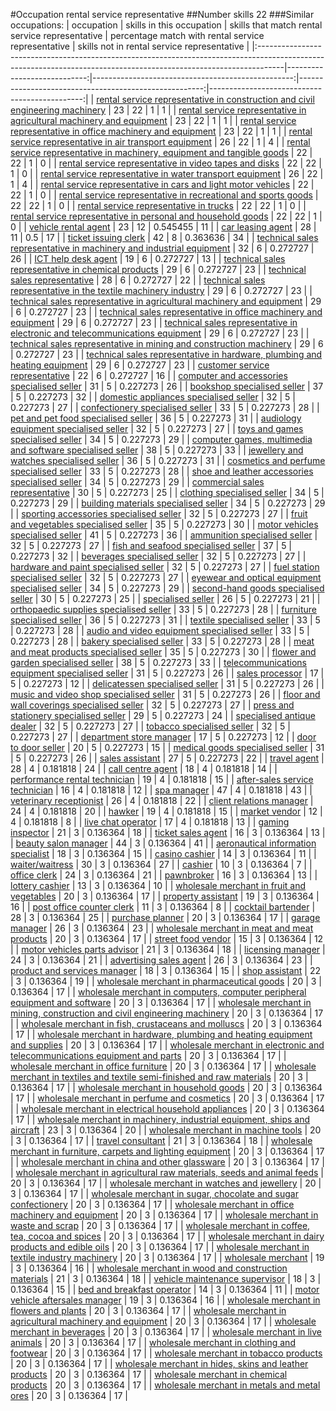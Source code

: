 #Occupation rental service representative
##Number skills 22
###Similar occupations:
| occupation                                                                                                                                                        |   skills in this occupation |   skills that match rental service representative |   percentage match with rental service representative |   skills not in rental service representative |
|:------------------------------------------------------------------------------------------------------------------------------------------------------------------|----------------------------:|--------------------------------------------------:|------------------------------------------------------:|----------------------------------------------:|
| [rental service representative in construction and civil engineering machinery](rental_service_representative_in_construction_and_civil_engineering_machinery.md) |                          23 |                                                22 |                                              1        |                                             1 |
| [rental service representative in agricultural machinery and equipment](rental_service_representative_in_agricultural_machinery_and_equipment.md)                 |                          23 |                                                22 |                                              1        |                                             1 |
| [rental service representative in office machinery and equipment](rental_service_representative_in_office_machinery_and_equipment.md)                             |                          23 |                                                22 |                                              1        |                                             1 |
| [rental service representative in air transport equipment](rental_service_representative_in_air_transport_equipment.md)                                           |                          26 |                                                22 |                                              1        |                                             4 |
| [rental service representative in machinery, equipment and tangible goods](rental_service_representative_in_machinery,_equipment_and_tangible_goods.md)           |                          22 |                                                22 |                                              1        |                                             0 |
| [rental service representative in video tapes and disks](rental_service_representative_in_video_tapes_and_disks.md)                                               |                          22 |                                                22 |                                              1        |                                             0 |
| [rental service representative in water transport equipment](rental_service_representative_in_water_transport_equipment.md)                                       |                          26 |                                                22 |                                              1        |                                             4 |
| [rental service representative in cars and light motor vehicles](rental_service_representative_in_cars_and_light_motor_vehicles.md)                               |                          22 |                                                22 |                                              1        |                                             0 |
| [rental service representative in recreational and sports goods](rental_service_representative_in_recreational_and_sports_goods.md)                               |                          22 |                                                22 |                                              1        |                                             0 |
| [rental service representative in trucks](rental_service_representative_in_trucks.md)                                                                             |                          22 |                                                22 |                                              1        |                                             0 |
| [rental service representative in personal and household goods](rental_service_representative_in_personal_and_household_goods.md)                                 |                          22 |                                                22 |                                              1        |                                             0 |
| [vehicle rental agent](vehicle_rental_agent.md)                                                                                                                   |                          23 |                                                12 |                                              0.545455 |                                            11 |
| [car leasing agent](car_leasing_agent.md)                                                                                                                         |                          28 |                                                11 |                                              0.5      |                                            17 |
| [ticket issuing clerk](ticket_issuing_clerk.md)                                                                                                                   |                          42 |                                                 8 |                                              0.363636 |                                            34 |
| [technical sales representative in machinery and industrial equipment](technical_sales_representative_in_machinery_and_industrial_equipment.md)                   |                          32 |                                                 6 |                                              0.272727 |                                            26 |
| [ICT help desk agent](ICT_help_desk_agent.md)                                                                                                                     |                          19 |                                                 6 |                                              0.272727 |                                            13 |
| [technical sales representative in chemical products](technical_sales_representative_in_chemical_products.md)                                                     |                          29 |                                                 6 |                                              0.272727 |                                            23 |
| [technical sales representative](technical_sales_representative.md)                                                                                               |                          28 |                                                 6 |                                              0.272727 |                                            22 |
| [technical sales representative in the textile machinery industry](technical_sales_representative_in_the_textile_machinery_industry.md)                           |                          29 |                                                 6 |                                              0.272727 |                                            23 |
| [technical sales representative in agricultural machinery and equipment](technical_sales_representative_in_agricultural_machinery_and_equipment.md)               |                          29 |                                                 6 |                                              0.272727 |                                            23 |
| [technical sales representative in office machinery and equipment](technical_sales_representative_in_office_machinery_and_equipment.md)                           |                          29 |                                                 6 |                                              0.272727 |                                            23 |
| [technical sales representative in electronic and telecommunications equipment](technical_sales_representative_in_electronic_and_telecommunications_equipment.md) |                          29 |                                                 6 |                                              0.272727 |                                            23 |
| [technical sales representative in mining and construction machinery](technical_sales_representative_in_mining_and_construction_machinery.md)                     |                          29 |                                                 6 |                                              0.272727 |                                            23 |
| [technical sales representative in hardware, plumbing and heating equipment](technical_sales_representative_in_hardware,_plumbing_and_heating_equipment.md)       |                          29 |                                                 6 |                                              0.272727 |                                            23 |
| [customer service representative](customer_service_representative.md)                                                                                             |                          22 |                                                 6 |                                              0.272727 |                                            16 |
| [computer and accessories specialised seller](computer_and_accessories_specialised_seller.md)                                                                     |                          31 |                                                 5 |                                              0.227273 |                                            26 |
| [bookshop specialised seller](bookshop_specialised_seller.md)                                                                                                     |                          37 |                                                 5 |                                              0.227273 |                                            32 |
| [domestic appliances specialised seller](domestic_appliances_specialised_seller.md)                                                                               |                          32 |                                                 5 |                                              0.227273 |                                            27 |
| [confectionery specialised seller](confectionery_specialised_seller.md)                                                                                           |                          33 |                                                 5 |                                              0.227273 |                                            28 |
| [pet and pet food specialised seller](pet_and_pet_food_specialised_seller.md)                                                                                     |                          36 |                                                 5 |                                              0.227273 |                                            31 |
| [audiology equipment specialised seller](audiology_equipment_specialised_seller.md)                                                                               |                          32 |                                                 5 |                                              0.227273 |                                            27 |
| [toys and games specialised seller](toys_and_games_specialised_seller.md)                                                                                         |                          34 |                                                 5 |                                              0.227273 |                                            29 |
| [computer games, multimedia and software specialised seller](computer_games,_multimedia_and_software_specialised_seller.md)                                       |                          38 |                                                 5 |                                              0.227273 |                                            33 |
| [jewellery and watches specialised seller](jewellery_and_watches_specialised_seller.md)                                                                           |                          36 |                                                 5 |                                              0.227273 |                                            31 |
| [cosmetics and perfume specialised seller](cosmetics_and_perfume_specialised_seller.md)                                                                           |                          33 |                                                 5 |                                              0.227273 |                                            28 |
| [shoe and leather accessories specialised seller](shoe_and_leather_accessories_specialised_seller.md)                                                             |                          34 |                                                 5 |                                              0.227273 |                                            29 |
| [commercial sales representative](commercial_sales_representative.md)                                                                                             |                          30 |                                                 5 |                                              0.227273 |                                            25 |
| [clothing specialised seller](clothing_specialised_seller.md)                                                                                                     |                          34 |                                                 5 |                                              0.227273 |                                            29 |
| [building materials specialised seller](building_materials_specialised_seller.md)                                                                                 |                          34 |                                                 5 |                                              0.227273 |                                            29 |
| [sporting accessories specialised seller](sporting_accessories_specialised_seller.md)                                                                             |                          32 |                                                 5 |                                              0.227273 |                                            27 |
| [fruit and vegetables specialised seller](fruit_and_vegetables_specialised_seller.md)                                                                             |                          35 |                                                 5 |                                              0.227273 |                                            30 |
| [motor vehicles specialised seller](motor_vehicles_specialised_seller.md)                                                                                         |                          41 |                                                 5 |                                              0.227273 |                                            36 |
| [ammunition specialised seller](ammunition_specialised_seller.md)                                                                                                 |                          32 |                                                 5 |                                              0.227273 |                                            27 |
| [fish and seafood specialised seller](fish_and_seafood_specialised_seller.md)                                                                                     |                          37 |                                                 5 |                                              0.227273 |                                            32 |
| [beverages specialised seller](beverages_specialised_seller.md)                                                                                                   |                          32 |                                                 5 |                                              0.227273 |                                            27 |
| [hardware and paint specialised seller](hardware_and_paint_specialised_seller.md)                                                                                 |                          32 |                                                 5 |                                              0.227273 |                                            27 |
| [fuel station specialised seller](fuel_station_specialised_seller.md)                                                                                             |                          32 |                                                 5 |                                              0.227273 |                                            27 |
| [eyewear and optical equipment specialised seller](eyewear_and_optical_equipment_specialised_seller.md)                                                           |                          34 |                                                 5 |                                              0.227273 |                                            29 |
| [second-hand goods specialised seller](second-hand_goods_specialised_seller.md)                                                                                   |                          30 |                                                 5 |                                              0.227273 |                                            25 |
| [specialised seller](specialised_seller.md)                                                                                                                       |                          26 |                                                 5 |                                              0.227273 |                                            21 |
| [orthopaedic supplies specialised seller](orthopaedic_supplies_specialised_seller.md)                                                                             |                          33 |                                                 5 |                                              0.227273 |                                            28 |
| [furniture specialised seller](furniture_specialised_seller.md)                                                                                                   |                          36 |                                                 5 |                                              0.227273 |                                            31 |
| [textile specialised seller](textile_specialised_seller.md)                                                                                                       |                          33 |                                                 5 |                                              0.227273 |                                            28 |
| [audio and video equipment specialised seller](audio_and_video_equipment_specialised_seller.md)                                                                   |                          33 |                                                 5 |                                              0.227273 |                                            28 |
| [bakery specialised seller](bakery_specialised_seller.md)                                                                                                         |                          33 |                                                 5 |                                              0.227273 |                                            28 |
| [meat and meat products specialised seller](meat_and_meat_products_specialised_seller.md)                                                                         |                          35 |                                                 5 |                                              0.227273 |                                            30 |
| [flower and garden specialised seller](flower_and_garden_specialised_seller.md)                                                                                   |                          38 |                                                 5 |                                              0.227273 |                                            33 |
| [telecommunications equipment specialised seller](telecommunications_equipment_specialised_seller.md)                                                             |                          31 |                                                 5 |                                              0.227273 |                                            26 |
| [sales processor](sales_processor.md)                                                                                                                             |                          17 |                                                 5 |                                              0.227273 |                                            12 |
| [delicatessen specialised seller](delicatessen_specialised_seller.md)                                                                                             |                          31 |                                                 5 |                                              0.227273 |                                            26 |
| [music and video shop specialised seller](music_and_video_shop_specialised_seller.md)                                                                             |                          31 |                                                 5 |                                              0.227273 |                                            26 |
| [floor and wall coverings specialised seller](floor_and_wall_coverings_specialised_seller.md)                                                                     |                          32 |                                                 5 |                                              0.227273 |                                            27 |
| [press and stationery specialised seller](press_and_stationery_specialised_seller.md)                                                                             |                          29 |                                                 5 |                                              0.227273 |                                            24 |
| [specialised antique dealer](specialised_antique_dealer.md)                                                                                                       |                          32 |                                                 5 |                                              0.227273 |                                            27 |
| [tobacco specialised seller](tobacco_specialised_seller.md)                                                                                                       |                          32 |                                                 5 |                                              0.227273 |                                            27 |
| [department store manager](department_store_manager.md)                                                                                                           |                          17 |                                                 5 |                                              0.227273 |                                            12 |
| [door to door seller](door_to_door_seller.md)                                                                                                                     |                          20 |                                                 5 |                                              0.227273 |                                            15 |
| [medical goods specialised seller](medical_goods_specialised_seller.md)                                                                                           |                          31 |                                                 5 |                                              0.227273 |                                            26 |
| [sales assistant](sales_assistant.md)                                                                                                                             |                          27 |                                                 5 |                                              0.227273 |                                            22 |
| [travel agent](travel_agent.md)                                                                                                                                   |                          28 |                                                 4 |                                              0.181818 |                                            24 |
| [call centre agent](call_centre_agent.md)                                                                                                                         |                          18 |                                                 4 |                                              0.181818 |                                            14 |
| [performance rental technician](performance_rental_technician.md)                                                                                                 |                          19 |                                                 4 |                                              0.181818 |                                            15 |
| [after-sales service technician](after-sales_service_technician.md)                                                                                               |                          16 |                                                 4 |                                              0.181818 |                                            12 |
| [spa manager](spa_manager.md)                                                                                                                                     |                          47 |                                                 4 |                                              0.181818 |                                            43 |
| [veterinary receptionist](veterinary_receptionist.md)                                                                                                             |                          26 |                                                 4 |                                              0.181818 |                                            22 |
| [client relations manager](client_relations_manager.md)                                                                                                           |                          24 |                                                 4 |                                              0.181818 |                                            20 |
| [hawker](hawker.md)                                                                                                                                               |                          19 |                                                 4 |                                              0.181818 |                                            15 |
| [market vendor](market_vendor.md)                                                                                                                                 |                          12 |                                                 4 |                                              0.181818 |                                             8 |
| [live chat operator](live_chat_operator.md)                                                                                                                       |                          17 |                                                 4 |                                              0.181818 |                                            13 |
| [gaming inspector](gaming_inspector.md)                                                                                                                           |                          21 |                                                 3 |                                              0.136364 |                                            18 |
| [ticket sales agent](ticket_sales_agent.md)                                                                                                                       |                          16 |                                                 3 |                                              0.136364 |                                            13 |
| [beauty salon manager](beauty_salon_manager.md)                                                                                                                   |                          44 |                                                 3 |                                              0.136364 |                                            41 |
| [aeronautical information specialist](aeronautical_information_specialist.md)                                                                                     |                          18 |                                                 3 |                                              0.136364 |                                            15 |
| [casino cashier](casino_cashier.md)                                                                                                                               |                          14 |                                                 3 |                                              0.136364 |                                            11 |
| [waiter/waitress](waiter-waitress.md)                                                                                                                             |                          30 |                                                 3 |                                              0.136364 |                                            27 |
| [cashier](cashier.md)                                                                                                                                             |                          10 |                                                 3 |                                              0.136364 |                                             7 |
| [office clerk](office_clerk.md)                                                                                                                                   |                          24 |                                                 3 |                                              0.136364 |                                            21 |
| [pawnbroker](pawnbroker.md)                                                                                                                                       |                          16 |                                                 3 |                                              0.136364 |                                            13 |
| [lottery cashier](lottery_cashier.md)                                                                                                                             |                          13 |                                                 3 |                                              0.136364 |                                            10 |
| [wholesale merchant in fruit and vegetables](wholesale_merchant_in_fruit_and_vegetables.md)                                                                       |                          20 |                                                 3 |                                              0.136364 |                                            17 |
| [property assistant](property_assistant.md)                                                                                                                       |                          19 |                                                 3 |                                              0.136364 |                                            16 |
| [post office counter clerk](post_office_counter_clerk.md)                                                                                                         |                          11 |                                                 3 |                                              0.136364 |                                             8 |
| [cocktail bartender](cocktail_bartender.md)                                                                                                                       |                          28 |                                                 3 |                                              0.136364 |                                            25 |
| [purchase planner](purchase_planner.md)                                                                                                                           |                          20 |                                                 3 |                                              0.136364 |                                            17 |
| [garage manager](garage_manager.md)                                                                                                                               |                          26 |                                                 3 |                                              0.136364 |                                            23 |
| [wholesale merchant in meat and meat products](wholesale_merchant_in_meat_and_meat_products.md)                                                                   |                          20 |                                                 3 |                                              0.136364 |                                            17 |
| [street food vendor](street_food_vendor.md)                                                                                                                       |                          15 |                                                 3 |                                              0.136364 |                                            12 |
| [motor vehicles parts advisor](motor_vehicles_parts_advisor.md)                                                                                                   |                          21 |                                                 3 |                                              0.136364 |                                            18 |
| [licensing manager](licensing_manager.md)                                                                                                                         |                          24 |                                                 3 |                                              0.136364 |                                            21 |
| [advertising sales agent](advertising_sales_agent.md)                                                                                                             |                          26 |                                                 3 |                                              0.136364 |                                            23 |
| [product and services manager](product_and_services_manager.md)                                                                                                   |                          18 |                                                 3 |                                              0.136364 |                                            15 |
| [shop assistant](shop_assistant.md)                                                                                                                               |                          22 |                                                 3 |                                              0.136364 |                                            19 |
| [wholesale merchant in pharmaceutical goods](wholesale_merchant_in_pharmaceutical_goods.md)                                                                       |                          20 |                                                 3 |                                              0.136364 |                                            17 |
| [wholesale merchant in computers, computer peripheral equipment and software](wholesale_merchant_in_computers,_computer_peripheral_equipment_and_software.md)     |                          20 |                                                 3 |                                              0.136364 |                                            17 |
| [wholesale merchant in mining, construction and civil engineering machinery](wholesale_merchant_in_mining,_construction_and_civil_engineering_machinery.md)       |                          20 |                                                 3 |                                              0.136364 |                                            17 |
| [wholesale merchant in fish, crustaceans and molluscs](wholesale_merchant_in_fish,_crustaceans_and_molluscs.md)                                                   |                          20 |                                                 3 |                                              0.136364 |                                            17 |
| [wholesale merchant in hardware, plumbing and heating equipment and supplies](wholesale_merchant_in_hardware,_plumbing_and_heating_equipment_and_supplies.md)     |                          20 |                                                 3 |                                              0.136364 |                                            17 |
| [wholesale merchant in electronic and telecommunications equipment and parts](wholesale_merchant_in_electronic_and_telecommunications_equipment_and_parts.md)     |                          20 |                                                 3 |                                              0.136364 |                                            17 |
| [wholesale merchant in office furniture](wholesale_merchant_in_office_furniture.md)                                                                               |                          20 |                                                 3 |                                              0.136364 |                                            17 |
| [wholesale merchant in textiles and textile semi-finished and raw materials](wholesale_merchant_in_textiles_and_textile_semi-finished_and_raw_materials.md)       |                          20 |                                                 3 |                                              0.136364 |                                            17 |
| [wholesale merchant in household goods](wholesale_merchant_in_household_goods.md)                                                                                 |                          20 |                                                 3 |                                              0.136364 |                                            17 |
| [wholesale merchant in perfume and cosmetics](wholesale_merchant_in_perfume_and_cosmetics.md)                                                                     |                          20 |                                                 3 |                                              0.136364 |                                            17 |
| [wholesale merchant in electrical household appliances](wholesale_merchant_in_electrical_household_appliances.md)                                                 |                          20 |                                                 3 |                                              0.136364 |                                            17 |
| [wholesale merchant in machinery, industrial equipment, ships and aircraft](wholesale_merchant_in_machinery,_industrial_equipment,_ships_and_aircraft.md)         |                          23 |                                                 3 |                                              0.136364 |                                            20 |
| [wholesale merchant in machine tools](wholesale_merchant_in_machine_tools.md)                                                                                     |                          20 |                                                 3 |                                              0.136364 |                                            17 |
| [travel consultant](travel_consultant.md)                                                                                                                         |                          21 |                                                 3 |                                              0.136364 |                                            18 |
| [wholesale merchant in furniture, carpets and lighting equipment](wholesale_merchant_in_furniture,_carpets_and_lighting_equipment.md)                             |                          20 |                                                 3 |                                              0.136364 |                                            17 |
| [wholesale merchant in china and other glassware](wholesale_merchant_in_china_and_other_glassware.md)                                                             |                          20 |                                                 3 |                                              0.136364 |                                            17 |
| [wholesale merchant in agricultural raw materials, seeds and animal feeds](wholesale_merchant_in_agricultural_raw_materials,_seeds_and_animal_feeds.md)           |                          20 |                                                 3 |                                              0.136364 |                                            17 |
| [wholesale merchant in watches and jewellery](wholesale_merchant_in_watches_and_jewellery.md)                                                                     |                          20 |                                                 3 |                                              0.136364 |                                            17 |
| [wholesale merchant in sugar, chocolate and sugar confectionery](wholesale_merchant_in_sugar,_chocolate_and_sugar_confectionery.md)                               |                          20 |                                                 3 |                                              0.136364 |                                            17 |
| [wholesale merchant in office machinery and equipment](wholesale_merchant_in_office_machinery_and_equipment.md)                                                   |                          20 |                                                 3 |                                              0.136364 |                                            17 |
| [wholesale merchant in waste and scrap](wholesale_merchant_in_waste_and_scrap.md)                                                                                 |                          20 |                                                 3 |                                              0.136364 |                                            17 |
| [wholesale merchant in coffee, tea, cocoa and spices](wholesale_merchant_in_coffee,_tea,_cocoa_and_spices.md)                                                     |                          20 |                                                 3 |                                              0.136364 |                                            17 |
| [wholesale merchant in dairy products and edible oils](wholesale_merchant_in_dairy_products_and_edible_oils.md)                                                   |                          20 |                                                 3 |                                              0.136364 |                                            17 |
| [wholesale merchant in textile industry machinery](wholesale_merchant_in_textile_industry_machinery.md)                                                           |                          20 |                                                 3 |                                              0.136364 |                                            17 |
| [wholesale merchant](wholesale_merchant.md)                                                                                                                       |                          19 |                                                 3 |                                              0.136364 |                                            16 |
| [wholesale merchant in wood and construction materials](wholesale_merchant_in_wood_and_construction_materials.md)                                                 |                          21 |                                                 3 |                                              0.136364 |                                            18 |
| [vehicle maintenance supervisor](vehicle_maintenance_supervisor.md)                                                                                               |                          18 |                                                 3 |                                              0.136364 |                                            15 |
| [bed and breakfast operator](bed_and_breakfast_operator.md)                                                                                                       |                          14 |                                                 3 |                                              0.136364 |                                            11 |
| [motor vehicle aftersales manager](motor_vehicle_aftersales_manager.md)                                                                                           |                          19 |                                                 3 |                                              0.136364 |                                            16 |
| [wholesale merchant in flowers and plants](wholesale_merchant_in_flowers_and_plants.md)                                                                           |                          20 |                                                 3 |                                              0.136364 |                                            17 |
| [wholesale merchant in agricultural machinery and equipment](wholesale_merchant_in_agricultural_machinery_and_equipment.md)                                       |                          20 |                                                 3 |                                              0.136364 |                                            17 |
| [wholesale merchant in beverages](wholesale_merchant_in_beverages.md)                                                                                             |                          20 |                                                 3 |                                              0.136364 |                                            17 |
| [wholesale merchant in live animals](wholesale_merchant_in_live_animals.md)                                                                                       |                          20 |                                                 3 |                                              0.136364 |                                            17 |
| [wholesale merchant in clothing and footwear](wholesale_merchant_in_clothing_and_footwear.md)                                                                     |                          20 |                                                 3 |                                              0.136364 |                                            17 |
| [wholesale merchant in tobacco products](wholesale_merchant_in_tobacco_products.md)                                                                               |                          20 |                                                 3 |                                              0.136364 |                                            17 |
| [wholesale merchant in hides, skins and leather products](wholesale_merchant_in_hides,_skins_and_leather_products.md)                                             |                          20 |                                                 3 |                                              0.136364 |                                            17 |
| [wholesale merchant in chemical products](wholesale_merchant_in_chemical_products.md)                                                                             |                          20 |                                                 3 |                                              0.136364 |                                            17 |
| [wholesale merchant in metals and metal ores](wholesale_merchant_in_metals_and_metal_ores.md)                                                                     |                          20 |                                                 3 |                                              0.136364 |                                            17 |
